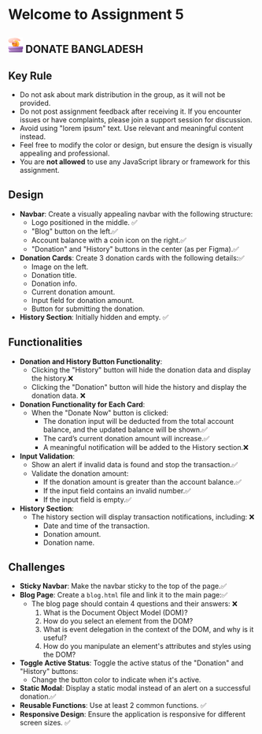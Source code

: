 # Welcome to Assignment 5

## <img width=30px src="assets/logo.png"/> DONATE BANGLADESH

## Key Rule

- Do not ask about mark distribution in the group, as it will not be provided.
- Do not post assignment feedback after receiving it. If you encounter issues or have complaints, please join a support session for discussion.
- Avoid using "lorem ipsum" text. Use relevant and meaningful content instead.
- Feel free to modify the color or design, but ensure the design is visually appealing and professional.
- You are **not allowed** to use any JavaScript library or framework for this assignment.

## Design

- **Navbar**: Create a visually appealing navbar with the following structure:
  - Logo positioned in the middle. ✅
  - "Blog" button on the left.✅
  - Account balance with a coin icon on the right.✅
  - "Donation" and "History" buttons in the center (as per Figma).✅
- **Donation Cards**: Create 3 donation cards with the following details:✅
  - Image on the left.
  - Donation title.
  - Donation info.
  - Current donation amount.
  - Input field for donation amount.
  - Button for submitting the donation.
- **History Section**: Initially hidden and empty. ✅

## Functionalities

- **Donation and History Button Functionality**:
  - Clicking the "History" button will hide the donation data and display the history.❌
  - Clicking the "Donation" button will hide the history and display the donation data. ❌
- **Donation Functionality for Each Card**:
  - When the "Donate Now" button is clicked:
    - The donation input will be deducted from the total account balance, and the updated balance will be shown.✅
    - The card’s current donation amount will increase.✅
    - A meaningful notification will be added to the History section.❌
- **Input Validation**:
  - Show an alert if invalid data is found and stop the transaction.✅
  - Validate the donation amount:
    - If the donation amount is greater than the account balance.✅
    - If the input field contains an invalid number.✅
    - If the input field is empty.✅
- **History Section**:
  - The history section will display transaction notifications, including: ❌
    - Date and time of the transaction.
    - Donation amount.
    - Donation name.

## Challenges

- **Sticky Navbar**: Make the navbar sticky to the top of the page.✅
- **Blog Page**: Create a `blog.html` file and link it to the main page:✅
  - The blog page should contain 4 questions and their answers: ❌
    1. What is the Document Object Model (DOM)?
    2. How do you select an element from the DOM?
    3. What is event delegation in the context of the DOM, and why is it useful?
    4. How do you manipulate an element's attributes and styles using the DOM?
- **Toggle Active Status**: Toggle the active status of the "Donation" and "History" buttons:
  - Change the button color to indicate when it's active.
- **Static Modal**: Display a static modal instead of an alert on a successful donation.✅
- **Reusable Functions**: Use at least 2 common functions. ✅
- **Responsive Design**: Ensure the application is responsive for different screen sizes. ✅
